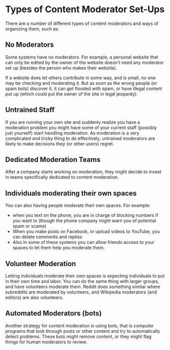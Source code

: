 # Types of Content Moderator Set-Ups

There are a number of different types of content moderators and ways of organizing them, such as:

## No Moderators
Some systems have no moderators. For example, a personal website that can only be edited by the owner of the website doesn't need any moderator set up (besides the person who makes their website).

If a website does let others contribute in some way, and is small, no one may be checking and moderating it. But as soon as the wrong people (or spam bots) discover it, it can get flooded with spam, or have illegal content put up (which could put the owner of the site in legal jeopardy).


## Untrained Staff
If you are running your own site and suddenly realize you have a moderation problem you might have some of your current staff (possibly just yourself) start handling moderation. As moderation is a very complicated and tricky thing to do effectively, untrained moderators are likely to make decisions they (or other users) regret.

## Dedicated Moderation Teams
After a company starts working on moderation, they might decide to invest in teams specifically dedicated to content moderation.

## Individuals moderating their own spaces
You can also having people moderate their own spaces. For example:
- when you text on the phone, you are in charge of blocking numbers if you want to (though the phone company might warn you of potential spam or scams)
- When you make posts on Facebook, or upload videos to YouTube, you can delete comments and replies
- Also in some of these systems you can allow friends access to your spaces to let them help you moderate them.

## Volunteer Moderation
Letting individuals moderate their own spaces is expecting individuals to put in their own time and labor. You can do the same thing with larger groups, and have volunteers moderate them. Reddit does something similar where subreddits are moderated by volunteers, and Wikipedia moderators (and editors) are also volunteers.

## Automated Moderators (bots)
Another strategy for content moderation is using bots, that is computer programs that look through posts or other content and try to automatically detect problems. These bots might remove content, or they might flag things for human moderators to review.
